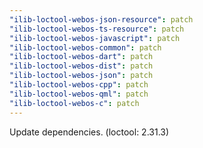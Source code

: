 ```yaml
---
"ilib-loctool-webos-json-resource": patch
"ilib-loctool-webos-ts-resource": patch
"ilib-loctool-webos-javascript": patch
"ilib-loctool-webos-common": patch
"ilib-loctool-webos-dart": patch
"ilib-loctool-webos-dist": patch
"ilib-loctool-webos-json": patch
"ilib-loctool-webos-cpp": patch
"ilib-loctool-webos-qml": patch
"ilib-loctool-webos-c": patch
---
```


Update dependencies. (loctool: 2.31.3)
